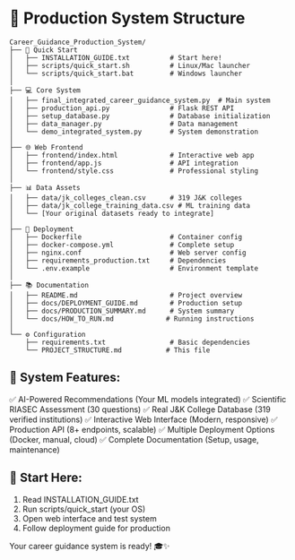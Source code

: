 # 📁 Production System Structure

```
Career_Guidance_Production_System/
├── 🚀 Quick Start
│   ├── INSTALLATION_GUIDE.txt          # Start here!
│   ├── scripts/quick_start.sh          # Linux/Mac launcher
│   └── scripts/quick_start.bat         # Windows launcher
│
├── 💻 Core System
│   ├── final_integrated_career_guidance_system.py  # Main system
│   ├── production_api.py               # Flask REST API
│   ├── setup_database.py               # Database initialization
│   ├── data_manager.py                 # Data management
│   └── demo_integrated_system.py       # System demonstration
│
├── 🌐 Web Frontend
│   ├── frontend/index.html             # Interactive web app
│   ├── frontend/app.js                 # API integration
│   └── frontend/style.css              # Professional styling
│
├── 📊 Data Assets
│   ├── data/jk_colleges_clean.csv      # 319 J&K colleges
│   ├── data/jk_college_training_data.csv # ML training data
│   └── [Your original datasets ready to integrate]
│
├── 🚀 Deployment
│   ├── Dockerfile                      # Container config
│   ├── docker-compose.yml              # Complete setup
│   ├── nginx.conf                      # Web server config
│   ├── requirements_production.txt     # Dependencies
│   └── .env.example                    # Environment template
│
├── 📚 Documentation
│   ├── README.md                       # Project overview
│   ├── docs/DEPLOYMENT_GUIDE.md        # Production setup
│   ├── docs/PRODUCTION_SUMMARY.md      # System summary
│   └── docs/HOW_TO_RUN.md             # Running instructions
│
└── ⚙️ Configuration
    ├── requirements.txt                # Basic dependencies
    └── PROJECT_STRUCTURE.md           # This file
```

## 🎯 System Features:
✅ AI-Powered Recommendations (Your ML models integrated)
✅ Scientific RIASEC Assessment (30 questions)
✅ Real J&K College Database (319 verified institutions)
✅ Interactive Web Interface (Modern, responsive)
✅ Production API (8+ endpoints, scalable)
✅ Multiple Deployment Options (Docker, manual, cloud)
✅ Complete Documentation (Setup, usage, maintenance)

## 🚀 Start Here:
1. Read INSTALLATION_GUIDE.txt
2. Run scripts/quick_start (your OS)
3. Open web interface and test system
4. Follow deployment guide for production

Your career guidance system is ready! 🎓✨
